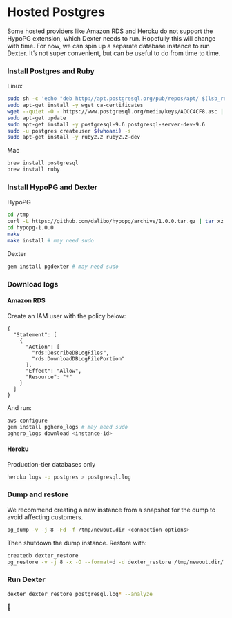 # Hosted Postgres

Some hosted providers like Amazon RDS and Heroku do not support the HypoPG extension, which Dexter needs to run. Hopefully this will change with time. For now, we can spin up a separate database instance to run Dexter. It’s not super convenient, but can be useful to do from time to time.

### Install Postgres and Ruby

Linux

```sh
sudo sh -c 'echo "deb http://apt.postgresql.org/pub/repos/apt/ $(lsb_release -cs)-pgdg main" > /etc/apt/sources.list.d/pgdg.list'
sudo apt-get install -y wget ca-certificates
wget --quiet -O - https://www.postgresql.org/media/keys/ACCC4CF8.asc | sudo apt-key add -
sudo apt-get update
sudo apt-get install -y postgresql-9.6 postgresql-server-dev-9.6
sudo -u postgres createuser $(whoami) -s
sudo apt-get install -y ruby2.2 ruby2.2-dev
```

Mac

```sh
brew install postgresql
brew install ruby
```

### Install HypoPG and Dexter

HypoPG

```sh
cd /tmp
curl -L https://github.com/dalibo/hypopg/archive/1.0.0.tar.gz | tar xz
cd hypopg-1.0.0
make
make install # may need sudo
```

Dexter

```sh
gem install pgdexter # may need sudo
```

### Download logs

#### Amazon RDS

Create an IAM user with the policy below:

```
{
  "Statement": [
    {
      "Action": [
        "rds:DescribeDBLogFiles",
        "rds:DownloadDBLogFilePortion"
      ],
      "Effect": "Allow",
      "Resource": "*"
    }
  ]
}
```

And run:

```sh
aws configure
gem install pghero_logs # may need sudo
pghero_logs download <instance-id>
```

#### Heroku

Production-tier databases only

```sh
heroku logs -p postgres > postgresql.log
```

### Dump and restore

We recommend creating a new instance from a snapshot for the dump to avoid affecting customers.

```sh
pg_dump -v -j 8 -Fd -f /tmp/newout.dir <connection-options>
```

Then shutdown the dump instance. Restore with:

```sh
createdb dexter_restore
pg_restore -v -j 8 -x -O --format=d -d dexter_restore /tmp/newout.dir/
```

### Run Dexter

```sh
dexter dexter_restore postgresql.log* --analyze
```

:tada:
